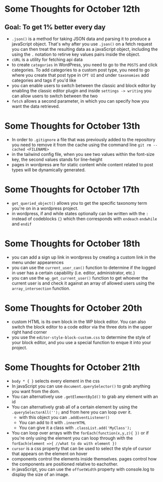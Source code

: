 # Some Thoughts for October 12th 

## Goal: To get 1% better every day
- `.json()` is a method for taking JSON data and parsing it to produce a javaScript object. That's why after you use `.json()` on a fetch request you can then treat the resulting data as a javaScript object, including the using the `.` notation to retirve key values pairs inside the object. 
- `cURL` is a utility for fetching api data
- to create `categories` in WordPress, you need to go to the `POSTS` and click categories. To add categories to a custom post type, you need to go where you create that post type in `CPT UI` and under `taxonomies` add categories and tags if you'd like
- you can enable users to switch between the classic and block editor by enabling the classic editor plugin and inside `settings -> writing` you can allow users to switch between the two
- `fetch` allows a second parameter, in which you can specify how you want the data retrieved. 

# Some Thoughts for October 13th 

- In order to `.gitignore` a file that was previously added to the repository you need to remove it from the cache using the command line `git rm --cached <FILENAME>` 
- in the tailwind config file, when you see two values within the font-size key, the second values stands for line-height
- pages in wordpress are for static content while content related to post types will be dynamically generated. 

# Some Thoughts for October 17th
-  `get_queried_object()` allows you to get the specific taxonomy term you're on in a wordpress project.
- in wordpress, if and while states optionally can be written with the `:` instead of codeblocks `{}` which then corresponds with `endeach` `endwhile` and `endif`  
# Some Thoughts for October 18th
- you can add a sign up link in wordpress by creating a custom link in the menu under appearences 
- you can use the `current_user_can()` function to determine if the logged in user has a certain capability (i.e. editor, administrator, etc.)
- you can use the `wp_get_current_user()` function to get whoever the current user is and check it against an array of allowed users using the `array_intersection` function. 
# Some Thoughts for October 20th
- custom HTML is its own block in the WP block editor. You can also switch the block editor to a code editor via the three dots in the upper right hand corner
- you use the `editor-style-block-custom.css` to determine the style of your block editor, and you use a special function to enque it into your project.
# Some Thoughts for October 21th
- `body * { }` selects every element in the css
- In javaScript you can use `document.querySelector()` to grab anything you want from the dom. 
- You can alternatively use `.getElementById()` to grab any element with an id
- You can alternatively grab all of a certain element by using the `.querySelectorAll('');` and from here you can loop over it.
	- with this object you can `.addEventListener()`
	- You can add to it with  `.innerHTML`
	- You can give it a class with `.classList.add('MyClass');`
- You can loop over arrays with the `forEach(function(x,y,z){ })` or if you're only using the element you can loop through with the `forEach(element =>{ //what to do with element })`
- `cursor` is a css property that can be used to select the style of cursor that appears on the element on hover
- components control the elements inside themselves. pages control how the components are positioned relative to eachother. 
- in javaScript, you can use the `offsetWidth` property with console.log to display the size of an image. 